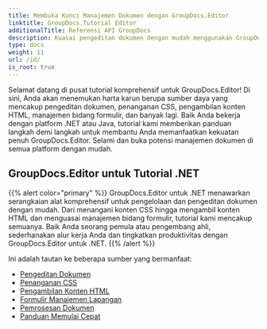 ```yaml
---
title: Membuka Kunci Manajemen Dokumen dengan GroupDocs.Editor
linktitle: GroupDocs.Tutorial Editor
additionalTitle: Referensi API GroupDocs
description: Kuasai pengeditan dokumen dengan mudah menggunakan GroupDocs.Editor untuk .NET & Java. Sederhanakan alur kerja, kelola CSS, ambil konten HTML, & banyak lagi!
type: docs
weight: 11
url: /id/
is_root: true
---
```


Selamat datang di pusat tutorial komprehensif untuk GroupDocs.Editor! Di sini, Anda akan menemukan harta karun berupa sumber daya yang mencakup pengeditan dokumen, penanganan CSS, pengambilan konten HTML, manajemen bidang formulir, dan banyak lagi. Baik Anda bekerja dengan platform .NET atau Java, tutorial kami memberikan panduan langkah demi langkah untuk membantu Anda memanfaatkan kekuatan penuh GroupDocs.Editor. Selami dan buka potensi manajemen dokumen di semua platform dengan mudah.


## GroupDocs.Editor untuk Tutorial .NET
{{% alert color="primary" %}}
GroupDocs.Editor untuk .NET menawarkan serangkaian alat komprehensif untuk pengelolaan dan pengeditan dokumen dengan mudah. Dari menangani konten CSS hingga mengambil konten HTML dan menguasai manajemen bidang formulir, tutorial kami mencakup semuanya. Baik Anda seorang pemula atau pengembang ahli, sederhanakan alur kerja Anda dan tingkatkan produktivitas dengan GroupDocs.Editor untuk .NET.
{{% /alert %}}

Ini adalah tautan ke beberapa sumber yang bermanfaat:
 
- [Pengeditan Dokumen](./net/document-editing/)
- [Penanganan CSS](./net/css-handling/)
- [Pengambilan Konten HTML](./net/html-content-retrieval/)
- [Formulir Manajemen Lapangan](./net/form-field-management/)
- [Pemrosesan Dokumen](./net/document-processing/)
- [Panduan Memulai Cepat](./net/quick-start-guide/)